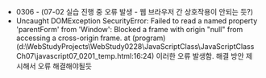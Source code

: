 

- 0306 - (07-02 실습 진행 중 오류 발생 - 웹 브라우저 간 상호작용이 안되는 듯?)
-   Uncaught DOMException SecurityError: Failed to read a named property 'parentForm' from 'Window': Blocked a frame with origin "null" from accessing a cross-origin frame.
    at (program) (d:\WebStudyProjects\WebStudy0228\JavaScriptClass\JavaScriptClassCh07\javascript07_0201_temp.html:16:24)
    이러한 오류 발생함. 해결 방안 제시해서 오류 해결해야될듯
